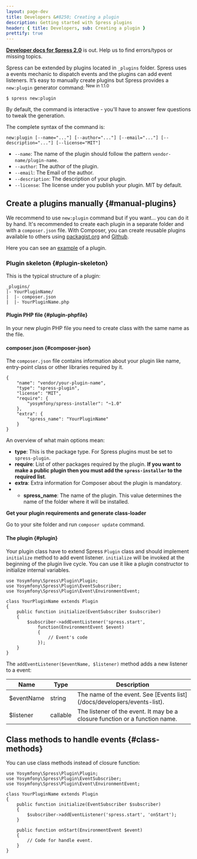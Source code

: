 ```yaml
---
layout: page-dev
title: Developers &#8250; Creating a plugin
description: Getting started with Spress plugins
header: { title: Developers, sub: Creating a plugin }
prettify: true
---
```

<div class="alert alert-danger" role="alert">
    <strong><a href="/docs/2.0/developers/">Developer docs for Spress 2.0</a></strong>
    is out. Help us to find errors/typos or missing topics.
</div>

Spress can be extended by plugins located in `_plugins` folder. Spress uses a 
events mechanic to dispatch events and the plugins can add event listeners.
It’s easy to manually create plugins
but Spress provides a `new:plugin` generator command: <sup><span class="label label-success">New in 1.1.0</span></sup>

```
$ spress new:plugin
```

By default, the command is interactive - you'll have to answer few questions 
to tweak the generation.

The complete syntax of the command is:

```
new:plugin [--name="..."] [--author="..."] [--email="..."] [--description="..."] [--license="MIT"]
```

* `--name`: The name of the plugin should follow the pattern `vendor-name/plugin-name`.
* `--author`: The author of the plugin.
* `--email`: The Email of the author.
* `--description`: The description of your plugin.
* `--license`: The license under you publish your plugin. MIT by default.

## Create a plugins manually {#manual-plugins}

We recommend to use `new:plugin` command but if you want... you can do it by hand.
It's recommended to create each plugin in a separate folder and with a 
`composer.json` file. With Composer, you can create reusable plugins available to 
others using [packagist.org](https://packagist.org/) and [Github](https://github.com/).

Here you can see an [example](https://github.com/spress/Github-metadata-plugin) of a plugin.

### Plugin skeleton {#plugin-skeleton}

This is the typical structure of a plugin:

```
_plugins/
|- YourPluginName/
|  |- composer.json
|  |- YourPluginName.php
```

#### Plugin PHP file {#plugin-phpfile}

In your new plugin PHP file you need to create class with the same name as the file.

#### composer.json {#composer-json}

The `composer.json` file contains information about your plugin like name,
entry-point class or other libraries required by it.

```
{
    "name": "vendor/your-plugin-name",
    "type": "spress-plugin",
    "license": "MIT",
    "require": {
        "yosymfony/spress-installer": "~1.0"
    },
    "extra": {
        "spress_name": "YourPluginName"
    }
}
```

An overview of what main options mean:

* **type**: This is the package type. For Spress plugins must be set to `spress-plugin`.
* **require**: List of other packages required by the plugin. **If you want to make
a public plugin then you must add the `spress-installer` to the required list**.
* **extra**: Extra information for Composer about the plugin is mandatory.
* * **spress_name**: The name of the plugin. This value determines the name of the folder where it will be installed.

**Get your plugin requirements and generate class-loader**

Go to your site folder and run `composer update` command.

#### The plugin {#plugin}

Your plugin class have to extend Spress `Plugin` class and should implement `initialize` method
to add event listener. `initialize` will be invoked at the beginning of the 
plugin live cycle. You can use it like a plugin constructor to initialize internal
variables.

```
use Yosymfony\Spress\Plugin\Plugin;
use Yosymfony\Spress\Plugin\EventSubscriber;
use Yosymfony\Spress\Plugin\Event\EnvironmentEvent;

class YourPluginName extends Plugin
{
    public function initialize(EventSubscriber $subscriber)
    {
        $subscriber->addEventListener('spress.start', 
            function(EnvironmentEvent $event)
            {
                // Event's code
            });
    }
}
```

The `addEventListener($eventName, $listener)` method adds a new listener to a event:

<table class="table">
    <thead>
        <tr>
            <th class="col-sm-2">Name</th>
            <th>Type</th>
            <th>Description</th>
        </tr>
    </thead>
    <tbody>
        <tr>
            <td>$eventName</td>
            <td>string</td>
            <td markdown="1">
                The name of the event.
                See [Events list](/docs/developers/events-list).
            </td>
        </tr>
        <tr>
            <td>$listener</td>
            <td>callable</td>
            <td>
                The listener of the event. It may be a closure function or a 
                function name.
            </td>
        </tr>
    </tbody>
</table>

## Class methods to handle events {#class-methods}

You can use class methods instead of closure function:

```
use Yosymfony\Spress\Plugin\Plugin;
use Yosymfony\Spress\Plugin\EventSubscriber;
use Yosymfony\Spress\Plugin\Event\EnvironmentEvent;

class YourPluginName extends Plugin
{
    public function initialize(EventSubscriber $subscriber)
    {
        $subscriber->addEventListener('spress.start', 'onStart');
    }
    
    public function onStart(EnvironmentEvent $event)
    {
        // Code for handle event.
    }
}
```
